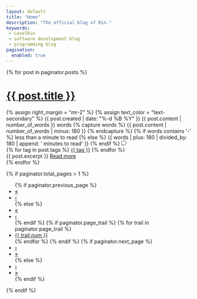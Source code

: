 ```yaml
---
layout: default
title: "Home"
description: "The official blog of Rin."
keywords:
 - LevelRin
 - software development blog
 - programming blog
pagination:
  enabled: true
---
```


{% for post in paginator.posts %}
  <h1><a href="{{ post.url }}">{{ post.title }}</a></h1>
  <div>
    {% assign right_margin = "mr-2" %}
    {% assign text_color = "text-secondary" %}
    <time class="{{ right_margin }} {{ text_color }}">{{ post.created | date: "%-d %B %Y" }}</time>
    <span class="{{ right_margin }} {{ text_color }}">{{ post.content | number_of_words }} words</span>
    {% capture words %}
      {{ post.content | number_of_words | minus: 180 }}
    {% endcapture %}
    {% if words contains '-' %}
      <span class="{{ right_margin }} {{ text_color }}">less than a minute to read</span>
    {% else %}
      <span class="{{ right_margin }} {{ text_color }}">{{ words | plus: 180 | divided_by: 180 | append: ' minutes to read' }}</span>
    {% endif %}
    <svg class="bi bi-chat" width="1em" height="1em" viewBox="0 0 16 16" fill="currentColor" xmlns="http://www.w3.org/2000/svg">
      <path fill-rule="evenodd" d="M2.678 11.894a1 1 0 0 1 .287.801 10.97 10.97 0 0 1-.398 2c1.395-.323 2.247-.697 2.634-.893a1 1 0 0 1 .71-.074A8.06 8.06 0 0 0 8 14c3.996 0 7-2.807 7-6 0-3.192-3.004-6-7-6S1 4.808 1 8c0 1.468.617 2.83 1.678 3.894zm-.493 3.905a21.682 21.682 0 0 1-.713.129c-.2.032-.352-.176-.273-.362a9.68 9.68 0 0 0 .244-.637l.003-.01c.248-.72.45-1.548.524-2.319C.743 11.37 0 9.76 0 8c0-3.866 3.582-7 8-7s8 3.134 8 7-3.582 7-8 7a9.06 9.06 0 0 1-2.347-.306c-.52.263-1.639.742-3.468 1.105z"/>
    </svg>
    <a class="{{ right_margin }} {{ text_color }}" href="{{ post.url | absolute_url }}#disqus_thread"></a>
  </div>
  <div>
    {% for tag in post.tags %}
      <a href="/tag/{{ tag }}">{{ tag }}</a>
    {% endfor %}
  </div>
  {{ post.excerpt }}
  <a href="{{ post.url }}">Read more</a>
  <div class="mt-5"></div>
{% endfor %}


<!-- pagination -->
{% if paginator.total_pages > 1 %}
  <nav aria-label="page navigation for the blog">
    <ul class="pagination justify-content-center">
      {% if paginator.previous_page %}
        <li class="page-item">
          <a class="page-link" href="{{ paginator.first_page_path | prepend: site.baseurl }}">&laquo;</a>
        </li>
        <li class="page-item">
          <a class="page-link" href="{{ paginator.previous_page_path | prepend: site.baseurl }}">&lsaquo;</a>
        </li>
      {% else %}
        <li class="page-item disabled">
          <a class="page-link" href="#" tabindex="-1">&laquo;</a>
        </li>
        <li class="page-item disabled">
          <a class="page-link" href="#" tabindex="-1">&lsaquo;</a>
        </li>
      {% endif %}
      {% if paginator.page_trail %}
        {% for trail in paginator.page_trail %}
          <li {% if page.url == trail.path %}class="page-item active"{% endif %}>
              <a href="{{ trail.path | prepend: site.baseurl }}" title="{{trail.title}}" class="page-link">{{ trail.num }}</a>
          </li>
        {% endfor %}
      {% endif %}
      {% if paginator.next_page %}
        <li class="page-item">
          <a class="page-link" href="{{ paginator.next_page_path | prepend: site.baseurl }}">&rsaquo;</a>
        </li>
        <li class="page-item">
          <a class="page-link" href="{{ paginator.last_page_path | prepend: site.baseurl }}">&raquo;</a>
        </li>
      {% else %}
        <li class="page-item disabled">
          <a class="page-link" href="#" tabindex="-1">&rsaquo;</a>
        </li>
        <li class="page-item disabled">
          <a class="page-link" href="#" tabindex="-1">&raquo;</a>
        </li>
      {% endif %}
    </ul>
  </nav>
{% endif %}

<script id="dsq-count-scr" src="//levelrin.disqus.com/count.js" async></script>
